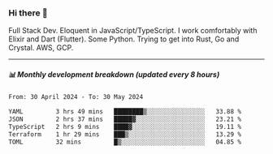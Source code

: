### Hi there 👋

Full Stack Dev. Eloquent in JavaScript/TypeScript. I work comfortably with Elixir and Dart (Flutter). Some Python. Trying to get into Rust, Go and Crystal. AWS, GCP.

***

##### 📊 Monthly development breakdown (updated every 8 hours)

<!--START_SECTION:waka-->

```txt
From: 30 April 2024 - To: 30 May 2024

YAML         3 hrs 49 mins   ████████▒░░░░░░░░░░░░░░░░   33.88 %
JSON         2 hrs 37 mins   █████▓░░░░░░░░░░░░░░░░░░░   23.21 %
TypeScript   2 hrs 9 mins    ████▓░░░░░░░░░░░░░░░░░░░░   19.11 %
Terraform    1 hr 29 mins    ███▒░░░░░░░░░░░░░░░░░░░░░   13.29 %
TOML         32 mins         █▒░░░░░░░░░░░░░░░░░░░░░░░   04.85 %
```

<!--END_SECTION:waka-->
